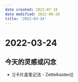 ```yaml
---
date created: 2022-07-18
date modified: 2022-08-20
title: '2022-03-24'
---
```


# 2022-03-24

## 今天的灵感或闪念

- [[卡片盒笔记法 - Zettelkasten]]
